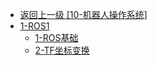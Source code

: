 - [返回上一级 [10-机器人操作系统]](Robotics/10-机器人操作系统/)
- [1-ROS1](Robotics/10-机器人操作系统/1-ROS1/)
  - [1-ROS基础](Robotics/10-机器人操作系统/1-ROS1/1-ROS基础.md)
  - [2-TF坐标变换](Robotics/10-机器人操作系统/1-ROS1/2-TF坐标变换.md)

